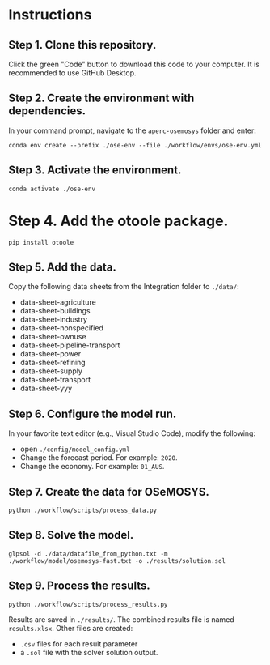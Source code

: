# Instructions

## Step 1. Clone this repository.

Click the green "Code" button to download this code to your computer. It is recommended to use GitHub Desktop.

## Step 2. Create the environment with dependencies.

In your command prompt, navigate to the `aperc-osemosys` folder and enter:

`conda env create --prefix ./ose-env --file ./workflow/envs/ose-env.yml`

## Step 3. Activate the environment.
`conda activate ./ose-env`

# Step 4. Add the otoole package.

`pip install otoole`

## Step 5. Add the data.
Copy the following data sheets from the Integration folder to `./data/`:
- data-sheet-agriculture
- data-sheet-buildings
- data-sheet-industry
- data-sheet-nonspecified
- data-sheet-ownuse
- data-sheet-pipeline-transport
- data-sheet-power
- data-sheet-refining
- data-sheet-supply
- data-sheet-transport
- data-sheet-yyy

## Step 6. Configure the model run.
In your favorite text editor (e.g., Visual Studio Code), modify the following:
- open `./config/model_config.yml`
- Change the forecast period. For example: `2020`.
- Change the economy. For example: `01_AUS`.

## Step 7. Create the data for OSeMOSYS.

`python ./workflow/scripts/process_data.py`

## Step 8. Solve the model.

`glpsol -d ./data/datafile_from_python.txt -m ./workflow/model/osemosys-fast.txt -o ./results/solution.sol`

## Step 9. Process the results.

`python ./workflow/scripts/process_results.py`

Results are saved in `./results/`. The combined results file is named `results.xlsx`. Other files are created:
- `.csv` files for each result parameter
- a `.sol` file with the solver solution output.
